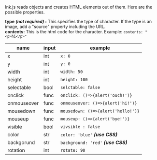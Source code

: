 Ink.js reads objects and creates HTML elements out of them. Here are the possible properties.

**type** ***(not required)*** **:** This specifies the type of character. If the type is an image, add a "source" property including the URL.
<br>**contents:** This is the html code for the character. Example: `contents: "<p>hi</p>"`

name | input |example
--- | --- | ---
x | int | `x: 0`
y | int | `y: 0`
width | int | `width: 50`
height | int | `height: 100`
selectable|bool| `selctable: false`
onclick | func | `onclick: ()=>{alert('ouch!')}`
onmouseover | func | `onmouseover: ()=>{alert('hi!')}`
mousedown | func | `mousedown: ()=>{alert('hello!')}`
mouseup | func | `mouseup: ()=>{alert('bye!')}`
visible | bool | `vivsible : false`
color | str | `color: 'blue'` ***(use CSS)***
backgorund | str | `background: 'red'` ***(use CSS)***
rotation | int | `rotate: 90`

